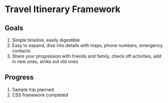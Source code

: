 # Travel Itinerary Framework

## Goals

1. Simple timeline, easily digestible
2. Easy to expand, dive into details with maps, phone numbers, emergency contacts
3. Share your progression with friends and family, check off activities, add in new ones, strike out old ones

## Progress

1. Sample trip planned
2. CSS framework completed